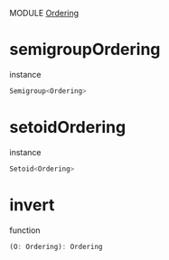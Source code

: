 MODULE [Ordering](https://github.com/gcanti/fp-ts/blob/master/src/Ordering.ts)
# semigroupOrdering
instance
```ts
Semigroup<Ordering>
```

# setoidOrdering
instance
```ts
Setoid<Ordering>
```
# invert
function
```ts
(O: Ordering): Ordering
```